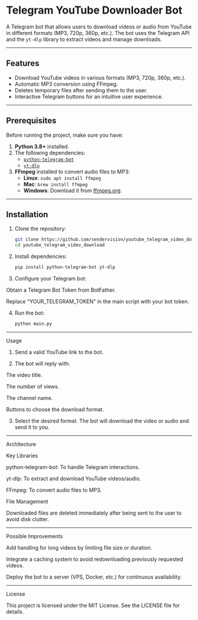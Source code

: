 # Telegram YouTube Downloader Bot

A Telegram bot that allows users to download videos or audio from YouTube in different formats (MP3, 720p, 360p, etc.). The bot uses the Telegram API and the `yt-dlp` library to extract videos and manage downloads.

---

## Features
- Download YouTube videos in various formats (MP3, 720p, 360p, etc.).
- Automatic MP3 conversion using FFmpeg.
- Deletes temporary files after sending them to the user.
- Interactive Telegram buttons for an intuitive user experience.

---

## Prerequisites
Before running the project, make sure you have:
1. **Python 3.8+** installed.
2. The following dependencies:
   - [`python-telegram-bot`](https://python-telegram-bot.readthedocs.io/)
   - [`yt-dlp`](https://github.com/yt-dlp/yt-dlp)
3. **FFmpeg** installed to convert audio files to MP3:
   - **Linux**: `sudo apt install ffmpeg`
   - **Mac**: `brew install ffmpeg`
   - **Windows**: Download it from [ffmpeg.org](https://ffmpeg.org).

---

## Installation

1. Clone the repository:
   ```bash
   git clone https://github.com/sendervision/youtube_telegram_video_download.git
   cd youtube_telegram_video_download
   ```

   
2. Install dependencies:

   ```bash
   pip install python-telegram-bot yt-dlp
   ```


3. Configure your Telegram bot:

Obtain a Telegram Bot Token from BotFather.

Replace "YOUR_TELEGRAM_TOKEN" in the main script with your bot token.


4. Run the bot:

   ```bash
   python main.py
   ```
---

Usage

1. Send a valid YouTube link to the bot.


2. The bot will reply with:

The video title.

The number of views.

The channel name.

Buttons to choose the download format.

3. Select the desired format. The bot will download the video or audio and send it to you.

---

Architecture

Key Libraries

python-telegram-bot: To handle Telegram interactions.

yt-dlp: To extract and download YouTube videos/audio.

FFmpeg: To convert audio files to MP3.


File Management

Downloaded files are deleted immediately after being sent to the user to avoid disk clutter.



---

Possible Improvements

Add handling for long videos by limiting file size or duration.

Integrate a caching system to avoid redownloading previously requested videos.

Deploy the bot to a server (VPS, Docker, etc.) for continuous availability.



---

License

This project is licensed under the MIT License. See the LICENSE file for details.
